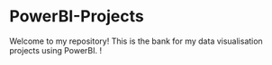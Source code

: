 # PowerBI-Projects
Welcome to my repository! This is the bank for my data visualisation projects using PowerBI. 
!
